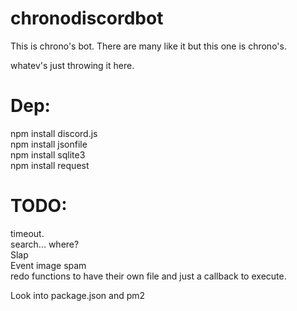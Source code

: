 # chronodiscordbot
This is chrono's bot. There are many like it but this one is chrono's.

whatev's just throwing it here.

# Dep:  
npm install discord.js  
npm install jsonfile  
npm install sqlite3  
npm install request  

# TODO:  
timeout.  
search... where?  
Slap  
Event image spam  
redo functions to have their own file and just a callback to execute.


Look into package.json and pm2
